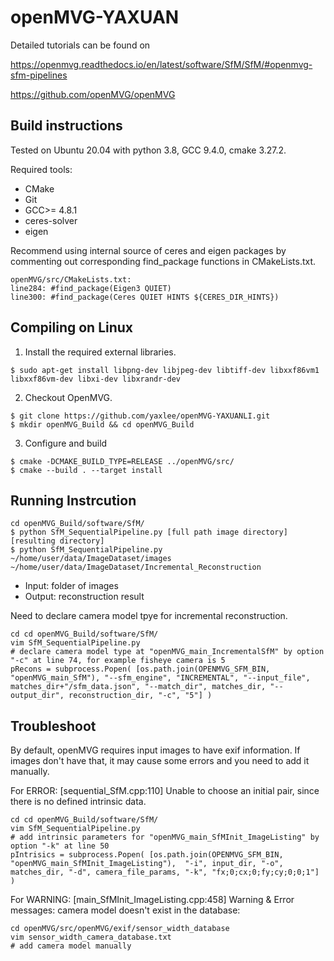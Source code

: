 openMVG-YAXUAN
=====================================
Detailed tutorials can be found on 

https://openmvg.readthedocs.io/en/latest/software/SfM/SfM/#openmvg-sfm-pipelines

https://github.com/openMVG/openMVG

Build instructions
------------------
Tested on Ubuntu 20.04 with python 3.8, GCC 9.4.0, cmake 3.27.2.

Required tools:

- CMake
- Git
- GCC>= 4.8.1
- ceres-solver
- eigen

Recommend using internal source of ceres and eigen packages by commenting out corresponding find_package functions in CMakeLists.txt.
```shell
openMVG/src/CMakeLists.txt:
line284: #find_package(Eigen3 QUIET)
line300: #find_package(Ceres QUIET HINTS ${CERES_DIR_HINTS})
```

Compiling on Linux
-------------------

1. Install the required external libraries.
```shell
$ sudo apt-get install libpng-dev libjpeg-dev libtiff-dev libxxf86vm1 libxxf86vm-dev libxi-dev libxrandr-dev
```

2. Checkout OpenMVG.
```shell
$ git clone https://github.com/yaxlee/openMVG-YAXUANLI.git
$ mkdir openMVG_Build && cd openMVG_Build
```

3. Configure and build
```shell
$ cmake -DCMAKE_BUILD_TYPE=RELEASE ../openMVG/src/
$ cmake --build . --target install
```

Running Instrcution
-------------------

```shell
cd openMVG_Build/software/SfM/
$ python SfM_SequentialPipeline.py [full path image directory] [resulting directory]
$ python SfM_SequentialPipeline.py ~/home/user/data/ImageDataset/images ~/home/user/data/ImageDataset/Incremental_Reconstruction
```

 - Input: folder of images
 - Output: reconstruction result

Need to declare camera model tpye for incremental reconstruction.
```shell
cd cd openMVG_Build/software/SfM/
vim SfM_SequentialPipeline.py
# declare camera model type at "openMVG_main_IncrementalSfM" by option "-c" at line 74, for example fisheye camera is 5
pRecons = subprocess.Popen( [os.path.join(OPENMVG_SFM_BIN, "openMVG_main_SfM"), "--sfm_engine", "INCREMENTAL", "--input_file", matches_dir+"/sfm_data.json", "--match_dir", matches_dir, "--output_dir", reconstruction_dir, "-c", "5"] )
```

Troubleshoot
-------------------

By default, openMVG requires input images to have exif information. If images don't have that, it may cause some errors and you need to add it manually.

For ERROR: [sequential_SfM.cpp:110] Unable to choose an initial pair, since there is no defined intrinsic data.
```shell
cd cd openMVG_Build/software/SfM/
vim SfM_SequentialPipeline.py
# add intrinsic parameters for "openMVG_main_SfMInit_ImageListing" by option "-k" at line 50
pIntrisics = subprocess.Popen( [os.path.join(OPENMVG_SFM_BIN, "openMVG_main_SfMInit_ImageListing"),  "-i", input_dir, "-o", matches_dir, "-d", camera_file_params, "-k", "fx;0;cx;0;fy;cy;0;0;1"] )
```

For WARNING: [main_SfMInit_ImageListing.cpp:458] Warning & Error messages: camera model doesn't exist in the database:
```shell
cd openMVG/src/openMVG/exif/sensor_width_database
vim sensor_width_camera_database.txt
# add camera model manually
```
